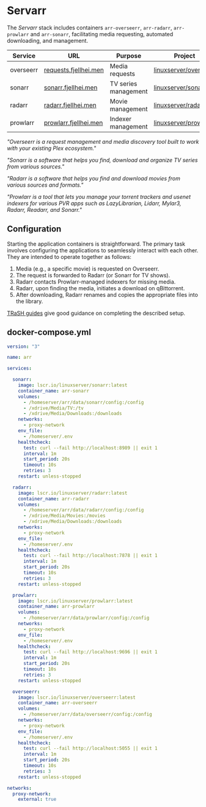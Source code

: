 # Servarr

The *Servarr* stack includes containers `arr-overseerr`, `arr-radarr`, `arr-prowlarr` and `arr-sonarr`, facilitating media requesting, automated downloading, and management.

| Service | URL | Purpose | Project |
|---------|-----|-------- |---------|
| overseerr | [requests.fjellhei.men](https://requests.fjellhei.men/) | Media requests | [linuxserver/overseerr](https://docs.linuxserver.io/images/docker-overseerr/) |
| sonarr | [sonarr.fjellhei.men](https://sonarr.fjellhei.men/) | TV series management | [linuxserver/sonarr](https://docs.linuxserver.io/images/docker-sonarr/) |
| radarr | [radarr.fjellhei.men](https://radarr.fjellhei.men/) | Movie management | [linuxserver/radarr](https://docs.linuxserver.io/images/docker-radarr/) |
| prowlarr | [prowlarr.fjellhei.men](https://prowlarr.fjellhei.men/) | Indexer management | [linuxserver/prowlarr](https://docs.linuxserver.io/images/docker-prowlarr/) |

*"Overseerr is a request management and media discovery tool built to work with your existing Plex ecosystem."*

*"Sonarr is a software that helps you find, download and organize TV series from various sources."*

*"Radarr is a software that helps you find and download movies from various sources and formats."*

*"Prowlarr is a tool that lets you manage your torrent trackers and usenet indexers for various PVR apps such as LazyLibrarian, Lidarr, Mylar3, Radarr, Readarr, and Sonarr."*

## Configuration
Starting the application containers is straightforward. The primary task involves configuring the applications to seamlessly interact with each other. They are intended to operate together as follows:

1. Media (e.g., a specific movie) is requested on Overseerr.
2. The request is forwarded to Radarr (or Sonarr for TV shows).
3. Radarr contacts Prowlarr-managed indexers for missing media.
4. Radarr, upon finding the media, initiates a download on qBittorrent.
5. After downloading, Radarr renames and copies the appropriate files into the library.

[TRaSH guides](https://trash-guides.info/) give good guidance on completing the described setup.

## docker-compose.yml
```yml
version: "3"

name: arr

services:

  sonarr:
    image: lscr.io/linuxserver/sonarr:latest
    container_name: arr-sonarr
    volumes:
      - /homeserver/arr/data/sonarr/config:/config
      - /xdrive/Media/TV:/tv
      - /xdrive/Media/Downloads:/downloads
    networks:
      - proxy-network
    env_file:
      - /homeserver/.env
    healthcheck:
      test: curl --fail http://localhost:8989 || exit 1
      interval: 1m
      start_period: 20s
      timeout: 10s
      retries: 3
    restart: unless-stopped

  radarr:
    image: lscr.io/linuxserver/radarr:latest
    container_name: arr-radarr
    volumes:
      - /homeserver/arr/data/radarr/config:/config
      - /xdrive/Media/Movies:/movies
      - /xdrive/Media/Downloads:/downloads
    networks:
      - proxy-network
    env_file:
      - /homeserver/.env
    healthcheck:
      test: curl --fail http://localhost:7878 || exit 1
      interval: 1m
      start_period: 20s
      timeout: 10s
      retries: 3
    restart: unless-stopped

  prowlarr:
    image: lscr.io/linuxserver/prowlarr:latest
    container_name: arr-prowlarr
    volumes:
      - /homeserver/arr/data/prowlarr/config:/config
    networks:
      - proxy-network
    env_file:
      - /homeserver/.env
    healthcheck:
      test: curl --fail http://localhost:9696 || exit 1
      interval: 1m
      start_period: 20s
      timeout: 10s
      retries: 3
    restart: unless-stopped

  overseerr:
    image: lscr.io/linuxserver/overseerr:latest
    container_name: arr-overseerr
    volumes:
      - /homeserver/arr/data/overseerr/config:/config
    networks:
      - proxy-network
    env_file:
      - /homeserver/.env
    healthcheck:
      test: curl --fail http://localhost:5055 || exit 1
      interval: 1m
      start_period: 20s
      timeout: 10s
      retries: 3
    restart: unless-stopped

networks:
  proxy-network:
    external: true
```